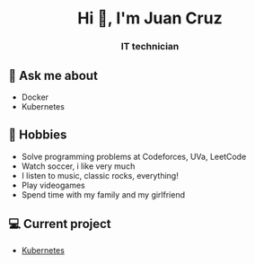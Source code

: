 <h1 align="center">Hi 👋, I'm Juan Cruz</h1>
<h3 align="center">IT technician</h3>

## 💬 Ask me about
- Docker
- Kubernetes

## 📅 Hobbies
- Solve programming problems at Codeforces, UVa, LeetCode
- Watch soccer, i like very much
- I listen to music, classic rocks, everything!
- Play videogames
- Spend time with my family and my girlfriend

## 💻 Current project
- [Kubernetes](https://github.com/juancruzherrera/Kubernetes-de-principiante-a-experto)

<!--
**juancruzherrera/juancruzherrera** is a ✨ _special_ ✨ repository because its `README.md` (this file) appears on your GitHub profile.

Here are some ideas to get you started:

- 🔭 I’m currently working on ...
- 🌱 I’m currently learning ...
- 👯 I’m looking to collaborate on ...
- 🤔 I’m looking for help with ...
- 💬 Ask me about ...
- 📫 How to reach me: ...
- 😄 Pronouns: ...
- ⚡ Fun fact: ...
-->
